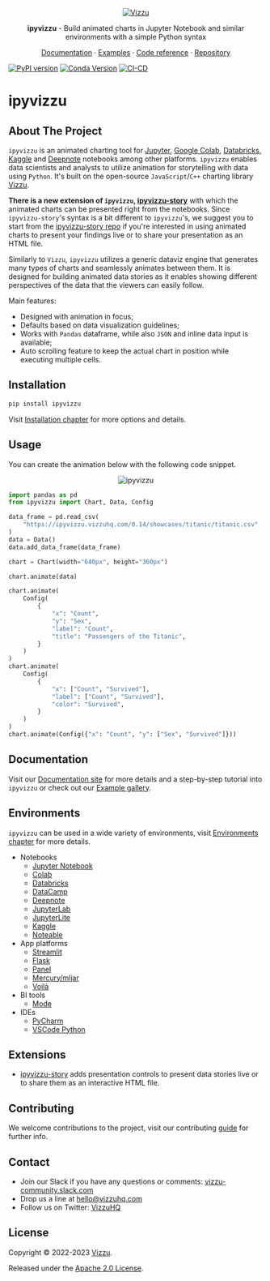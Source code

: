 <p align="center">
  <a href="https://ipyvizzu.vizzuhq.com/0.14/">
    <img src="https://lib.vizzuhq.com/0.7/readme/infinite-60.gif" alt="Vizzu" />
  </a>
  <p align="center"><b>ipyvizzu</b> - Build animated charts in Jupyter Notebook and similar environments with a simple Python syntax</p>
  <p align="center">
    <a href="https://ipyvizzu.vizzuhq.com/0.14/">Documentation</a>
    · <a href="https://ipyvizzu.vizzuhq.com/0.14/examples/">Examples</a>
    · <a href="https://ipyvizzu.vizzuhq.com/0.14/reference/ipyvizzu/">Code reference</a>
    · <a href="https://github.com/vizzuhq/ipyvizzu">Repository</a>
  </p>
</p>

[![PyPI version](https://badge.fury.io/py/ipyvizzu.svg)](https://badge.fury.io/py/ipyvizzu)
[![Conda Version](https://img.shields.io/conda/vn/conda-forge/ipyvizzu.svg)](https://anaconda.org/conda-forge/ipyvizzu)
[![CI-CD](https://github.com/vizzuhq/ipyvizzu/actions/workflows/cicd.yml/badge.svg?branch=main)](https://github.com/vizzuhq/ipyvizzu/actions/workflows/cicd.yml)

# ipyvizzu

## About The Project

`ipyvizzu` is an animated charting tool for [Jupyter](https://jupyter.org),
[Google Colab](https://colab.research.google.com),
[Databricks](https://docs.databricks.com/notebooks),
[Kaggle](https://www.kaggle.com/code) and [Deepnote](https://deepnote.com)
notebooks among other platforms. `ipyvizzu` enables data scientists and analysts
to utilize animation for storytelling with data using `Python`. It's built on
the open-source `JavaScript`/`C++` charting library
[Vizzu](https://github.com/vizzuhq/vizzu-lib).

**There is a new extension of `ipyvizzu`,
[ipyvizzu-story](https://vizzuhq.github.io/ipyvizzu-story/)** with which the
animated charts can be presented right from the notebooks. Since
`ipyvizzu-story`'s syntax is a bit different to `ipyvizzu`'s, we suggest you to
start from the [ipyvizzu-story repo](https://github.com/vizzuhq/ipyvizzu-story)
if you're interested in using animated charts to present your findings live or
to share your presentation as an HTML file.

Similarly to `Vizzu`, `ipyvizzu` utilizes a generic dataviz engine that
generates many types of charts and seamlessly animates between them. It is
designed for building animated data stories as it enables showing different
perspectives of the data that the viewers can easily follow.

Main features:

- Designed with animation in focus;
- Defaults based on data visualization guidelines;
- Works with `Pandas` dataframe, while also `JSON` and inline data input is
  available;
- Auto scrolling feature to keep the actual chart in position while executing
  multiple cells.

## Installation

```sh
pip install ipyvizzu
```

Visit [Installation chapter](https://ipyvizzu.vizzuhq.com/0.14/installation/)
for more options and details.

## Usage

You can create the animation below with the following code snippet.

<p align="center">
  <img src="https://ipyvizzu.vizzuhq.com/0.14/assets/ipyvizzu-promo.gif" alt="ipyvizzu" />
</p>

```python
import pandas as pd
from ipyvizzu import Chart, Data, Config

data_frame = pd.read_csv(
    "https://ipyvizzu.vizzuhq.com/0.14/showcases/titanic/titanic.csv"
)
data = Data()
data.add_data_frame(data_frame)

chart = Chart(width="640px", height="360px")

chart.animate(data)

chart.animate(
    Config(
        {
            "x": "Count",
            "y": "Sex",
            "label": "Count",
            "title": "Passengers of the Titanic",
        }
    )
)
chart.animate(
    Config(
        {
            "x": ["Count", "Survived"],
            "label": ["Count", "Survived"],
            "color": "Survived",
        }
    )
)
chart.animate(Config({"x": "Count", "y": ["Sex", "Survived"]}))
```

## Documentation

Visit our [Documentation site](https://ipyvizzu.vizzuhq.com/0.14/) for more
details and a step-by-step tutorial into `ipyvizzu` or check out our
[Example gallery](https://ipyvizzu.vizzuhq.com/0.14/examples/index.md).

## Environments

`ipyvizzu` can be used in a wide variety of environments, visit
[Environments chapter](https://ipyvizzu.vizzuhq.com/0.14/environments/) for
more details.

- Notebooks
  - [Jupyter Notebook](https://ipyvizzu.vizzuhq.com/0.14/environments/notebook/jupyternotebook/)
  - [Colab](https://ipyvizzu.vizzuhq.com/0.14/environments/notebook/colab/)
  - [Databricks](https://ipyvizzu.vizzuhq.com/0.14/environments/notebook/databricks/)
  - [DataCamp](https://ipyvizzu.vizzuhq.com/0.14/environments/notebook/datacamp/)
  - [Deepnote](https://ipyvizzu.vizzuhq.com/0.14/environments/notebook/deepnote/)
  - [JupyterLab](https://ipyvizzu.vizzuhq.com/0.14/environments/notebook/jupyterlab/)
  - [JupyterLite](https://ipyvizzu.vizzuhq.com/0.14/environments/notebook/jupyterlite/)
  - [Kaggle](https://ipyvizzu.vizzuhq.com/0.14/environments/notebook/kaggle/)
  - [Noteable](https://ipyvizzu.vizzuhq.com/0.14/environments/notebook/noteable/)
- App platforms
  - [Streamlit](https://ipyvizzu.vizzuhq.com/0.14/environments/platform/streamlit/)
  - [Flask](https://ipyvizzu.vizzuhq.com/0.14/environments/platform/flask/)
  - [Panel](https://ipyvizzu.vizzuhq.com/0.14/environments/platform/panel/)
  - [Mercury/mljar](https://ipyvizzu.vizzuhq.com/0.14/environments/platform/mercury/)
  - [Voilà](https://ipyvizzu.vizzuhq.com/0.14/environments/platform/voila/)
- BI tools
  - [Mode](https://ipyvizzu.vizzuhq.com/0.14/environments/bi/mode/)
- IDEs
  - [PyCharm](https://ipyvizzu.vizzuhq.com/0.14/environments/ide/pycharm/)
  - [VSCode Python](https://ipyvizzu.vizzuhq.com/0.14/environments/ide/vscode/)

## Extensions

- [ipyvizzu-story](https://ipyvizzu-story.vizzuhq.com/) adds presentation
  controls to present data stories live or to share them as an interactive HTML
  file.

## Contributing

We welcome contributions to the project, visit our contributing
[guide](https://ipyvizzu.vizzuhq.com/0.14/CONTRIBUTING/) for further info.

## Contact

- Join our Slack if you have any questions or comments:
  [vizzu-community.slack.com](https://join.slack.com/t/vizzu-community/shared_invite/zt-w2nqhq44-2CCWL4o7qn2Ns1EFSf9kEg)
- Drop us a line at hello@vizzuhq.com
- Follow us on Twitter: [VizzuHQ](https://twitter.com/VizzuHQ)

## License

Copyright © 2022-2023 [Vizzu](https://vizzuhq.com).

Released under the
[Apache 2.0 License](https://ipyvizzu.vizzuhq.com/0.14/LICENSE/).
